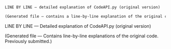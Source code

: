 ```markdown
LINE BY LINE — detailed explanation of CodeAPI.py (original version)

(Generated file — contains a line-by-line explanation of the original code.)

```
LINE BY LINE — Detailed explanation of CodeAPI.py (original version)

(Generated file — Contains line-by-line explanations of the original code. Previously submitted.)
